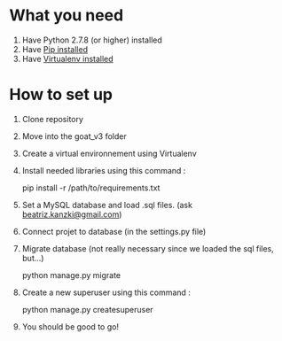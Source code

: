 # What you need #

1. Have Python 2.7.8 (or higher) installed
2. Have [Pip installed](https://pip.pypa.io/en/stable/installing/)
3. Have [Virtualenv installed](https://packaging.python.org/key_projects/#virtualenv)

# How to set up #

1. Clone repository
2. Move into the goat_v3 folder
3. Create a virtual environnement using Virtualenv
4. Install needed libraries using this command :

    pip install -r /path/to/requirements.txt

5. Set a MySQL database and load .sql files. (ask beatriz.kanzki@gmail.com)
6. Connect projet to database (in the settings.py file)
7. Migrate database (not really necessary since we loaded the sql files, but...)
    
    python manage.py migrate

8. Create a new superuser using this command :
    
    python manage.py createsuperuser

9. You should be good to go!